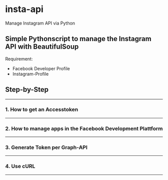 # insta-api
Manage Instagram API via Python

## Simple Pythonscript to manage the Instagram API with BeautifulSoup

Requirement:
- Facebook Developer Profile
- Instagram-Profile


## Step-by-Step
------------------------------------------------------------------------
### 1. How to get an Accesstoken


------------------------------------------------------------------------
### 2. How to manage apps in the Facebook Development Plattform


------------------------------------------------------------------------
### 3. Generate Token per Graph-API


------------------------------------------------------------------------
### 4. Use cURL


------------------------------------------------------------------------
